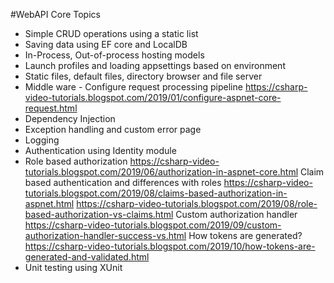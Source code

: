 #WebAPI Core Topics
- Simple CRUD operations using a static list
- Saving data using EF core and LocalDB
- In-Process, Out-of-process hosting models
- Launch profiles and loading appsettings based on environment
- Static files, default files, directory browser and file server
- Middle ware - Configure request processing pipeline
	https://csharp-video-tutorials.blogspot.com/2019/01/configure-aspnet-core-request.html
- Dependency Injection
- Exception handling and custom error page
- Logging
- Authentication using Identity module
- Role based authorization
	https://csharp-video-tutorials.blogspot.com/2019/06/authorization-in-aspnet-core.html
Claim based authentication and differences with roles
	https://csharp-video-tutorials.blogspot.com/2019/08/claims-based-authorization-in-aspnet.html
	https://csharp-video-tutorials.blogspot.com/2019/08/role-based-authorization-vs-claims.html
Custom authorization handler
	https://csharp-video-tutorials.blogspot.com/2019/09/custom-authorization-handler-success-vs.html
How tokens are generated?
	https://csharp-video-tutorials.blogspot.com/2019/10/how-tokens-are-generated-and-validated.html
- Unit testing using XUnit